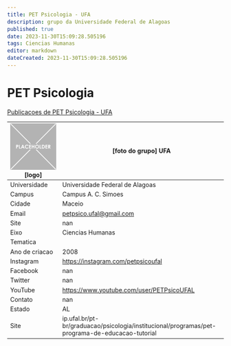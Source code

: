```yaml
---
title: PET Psicologia - UFA
description: grupo da Universidade Federal de Alagoas
published: true
date: 2023-11-30T15:09:28.505196
tags: Ciencias Humanas
editor: markdown
dateCreated: 2023-11-30T15:09:28.505196
---
```


# PET Psicologia

[Publicacoes de PET Psicologia - UFA](/atividade/88PETPsicologiaUFA/feed.md)

| ![placeholder.png](/placeholder.png) [logo] | [foto do grupo] UFA         |
| ------------------------------------------- | ------------------------------------------------- |
| Universidade                                | Universidade Federal de Alagoas      |
| Campus                                      | Campus A. C. Simoes            |
| Cidade                                      | Maceio             |
| Email                                       | petpsico.ufal@gmail.com             |
| Site                                        | nan              |
| Eixo                                        | Ciencias Humanas              |
| Tematica                                    |           |
| Ano de criacao                              | 2008        |
| Instagram                                   | https://instagram.com/petpsicoufal         |
| Facebook                                    | nan          |
| Twitter                                     | nan           |
| YouTube                                     | https://www.youtube.com/user/PETPsicoUFAL           |
| Contato                                     | nan         |
| Estado                                      |  AL            |
| Site                                        | ip.ufal.br/pt-br/graduacao/psicologia/institucional/programas/pet-programa-de-educacao-tutorial |
